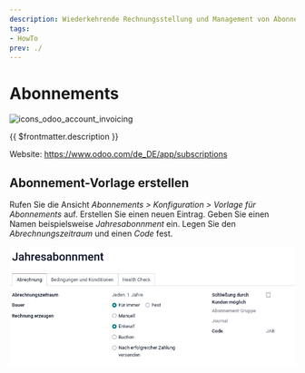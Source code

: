```yaml
---
description: Wiederkehrende Rechnungsstellung und Management von Abonnenten auf einfache Art und Weise.
tags:
- HowTo
prev: ./
---
```

# Abonnements

![icons_odoo_account_invoicing](assets/icons_odoo_account_invoicing.png)

{{ $frontmatter.description }}

Website: <https://www.odoo.com/de_DE/app/subscriptions>

## Abonnement-Vorlage erstellen

Rufen Sie die Ansicht *Abonnements > Konfiguration > Vorlage für Abonnements* auf. Erstellen Sie einen neuen Eintrag. Geben Sie einen Namen beispielsweise *Jahresabonnment* ein. Legen Sie den *Abrechnungszeitraum* und einen *Code* fest.

![](assets/Abonnements%20Vorlage.png)